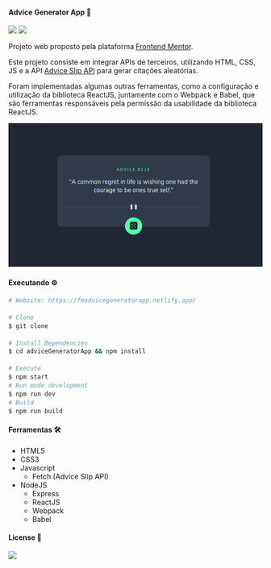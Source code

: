 #### Advice Generator App 🚀

<img src="https://img.shields.io/github/license/ericneves/advicegenerateapp?color=critical&logo=appveyor&style=flat-square"> <img src="https://img.shields.io/github/last-commit/ericneves/advicegenerateapp?color=blue&logo=appveyor&style=flat-square">

<p>Projeto web proposto pela plataforma <a href="https://www.frontendmentor.io/">Frontend Mentor</a>.</p>

<p>Este projeto consiste em integrar APIs de terceiros, utilizando HTML, CSS, JS e a API <a href="https://api.adviceslip.com/">Advice Slip API</a> para gerar citações aleatórias.</p>

<p>Foram implementadas algumas outras ferramentas, como a configuração e utilização da biblioteca ReactJS, juntamente com o Webpack e Babel, que são ferramentas responsáveis pela permissão da usabilidade da biblioteca ReactJS.</p>

<img src=".github/screenshot.PNG">

#### Executando ⚙️

```sh
# Website: https://fmadvicegeneratorapp.netlify.app/

# Clone
$ git clone 

# Install Dependencies
$ cd adviceGeneratorApp && npm install

# Execute
$ npm start
# Run mode development 
$ npm run dev
# Build
$ npm run build
```

#### Ferramentas 🛠

   * HTML5
   * CSS3
   * Javascript
     * Fetch (Advice Slip API)
   * NodeJS
     * Express
     * ReactJS
     * Webpack
     * Babel

#### License 📝

<img src="https://img.shields.io/github/license/ericneves/advicegenerateapp?color=critical&logo=appveyor&style=flat-square">

